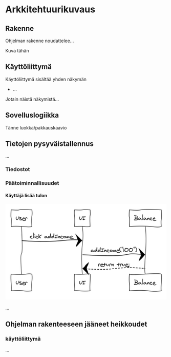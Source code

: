 # Arkkitehtuurikuvaus

## Rakenne

Ohjelman rakenne noudattelee...

Kuva tähän

## Käyttöliittymä

Käyttöliittymä sisältää yhden näkymän
- ...

Jotain näistä näkymistä...

## Sovelluslogiikka

Tänne luokka/pakkauskaavio

## Tietojen pysyväistallennus

...

### Tiedostot


### Päätoiminnallisuudet

#### Käyttäjä lisää tulon

<img src="https://raw.githubusercontent.com/jjkolari/ot-harjoitustyo/master/dokumentointi/addIncome.png" width="600">

...

## Ohjelman rakenteeseen jääneet heikkoudet

### käyttöliittymä

...

